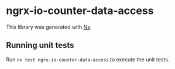 # ngrx-io-counter-data-access

This library was generated with [Nx](https://nx.dev).

## Running unit tests

Run `nx test ngrx-io-counter-data-access` to execute the unit tests.
